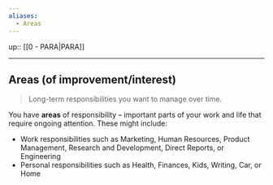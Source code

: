 ```yaml
---
aliases:
  - Areas
---
```

up:: [[0 - PARA|PARA]]
___
## Areas (of improvement/interest)
>Long-term responsibilities you want to manage over time. 

You have **areas** of responsibility – important parts of your work and life that require ongoing attention. These might include:
- Work responsibilities such as Marketing, Human Resources, Product Management, Research and Development, Direct Reports, or Engineering
- Personal responsibilities such as Health, Finances, Kids, Writing, Car, or Home